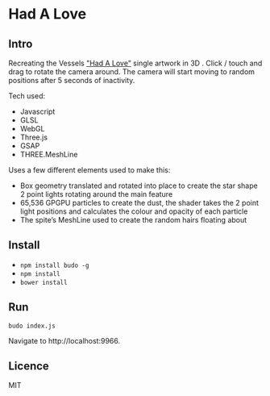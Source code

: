 # Had A Love

## Intro

Recreating the Vessels ["Had A Love"](https://vesselsband.bandcamp.com/track/had-a-love-feat-anna-of-the-north) single artwork in 3D . Click / touch and drag to rotate the camera around. The camera will start moving to random positions after 5 seconds of inactivity.

Tech used:

* Javascript
* GLSL
* WebGL
* Three.js
* GSAP
* THREE.MeshLine

Uses a few different elements used to make this:

* Box geometry translated and rotated into place to create the star shape
2 point lights rotating around the main feature
* 65,536 GPGPU particles to create the dust, the shader takes the 2 point light positions and calculates the colour and opacity of each particle
* The spite’s MeshLine used to create the random hairs floating about


## Install

* `npm install budo -g`
* `npm install`
* `bower install`

## Run

`budo index.js`

Navigate to http://localhost:9966.


## Licence

MIT